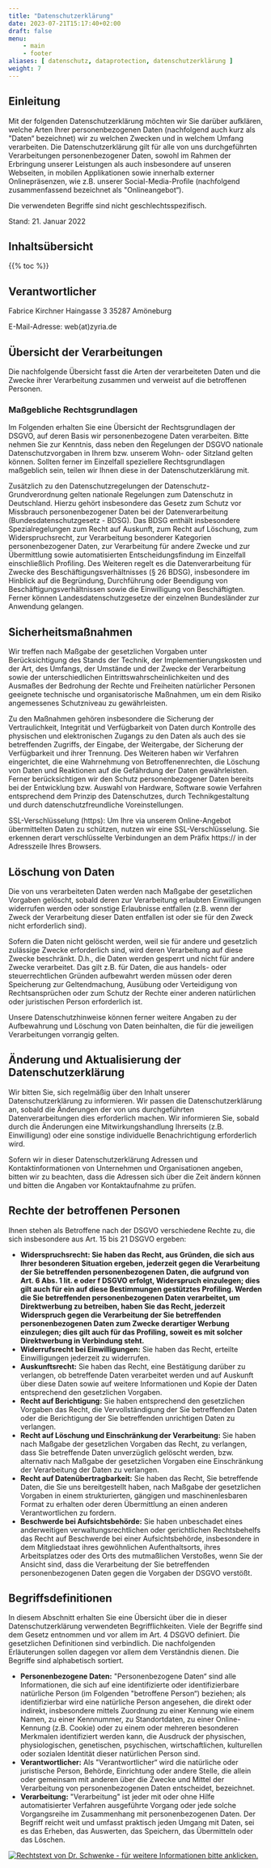 ```yaml
---
title: "Datenschutzerklärung"
date: 2023-07-21T15:17:40+02:00
draft: false
menu:
    - main
    - footer
aliases: [ datenschutz, dataprotection, datenschutzerklärung ]
weight: 7
---
```


## Einleitung

Mit der folgenden Datenschutzerklärung möchten wir Sie darüber aufklären, welche
Arten Ihrer personenbezogenen Daten (nachfolgend auch kurz als "Daten“
bezeichnet) wir zu welchen Zwecken und in welchem Umfang verarbeiten. Die
Datenschutzerklärung gilt für alle von uns durchgeführten Verarbeitungen
personenbezogener Daten, sowohl im Rahmen der Erbringung unserer Leistungen als
auch insbesondere auf unseren Webseiten, in mobilen Applikationen sowie
innerhalb externer Onlinepräsenzen, wie z.B. unserer Social-Media-Profile
(nachfolgend zusammenfassend bezeichnet als "Onlineangebot“).

Die verwendeten Begriffe sind nicht geschlechtsspezifisch.

Stand: 21. Januar 2022

## Inhaltsübersicht

{{% toc %}}

## Verantwortlicher

Fabrice Kirchner
Haingasse 3
35287 Amöneburg

E-Mail-Adresse: web(at)zyria.de

## Übersicht der Verarbeitungen

Die nachfolgende Übersicht fasst die Arten der verarbeiteten Daten und die
Zwecke ihrer Verarbeitung zusammen und verweist auf die betroffenen Personen.

### Maßgebliche Rechtsgrundlagen

Im Folgenden erhalten Sie eine Übersicht der Rechtsgrundlagen der DSGVO, auf
deren Basis wir personenbezogene Daten verarbeiten. Bitte nehmen Sie zur
Kenntnis, dass neben den Regelungen der DSGVO nationale Datenschutzvorgaben in
Ihrem bzw. unserem Wohn- oder Sitzland gelten können. Sollten ferner im
Einzelfall speziellere Rechtsgrundlagen maßgeblich sein, teilen wir Ihnen diese
in der Datenschutzerklärung mit.

Zusätzlich zu den Datenschutzregelungen der Datenschutz-Grundverordnung gelten
nationale Regelungen zum Datenschutz in Deutschland. Hierzu gehört insbesondere
das Gesetz zum Schutz vor Missbrauch personenbezogener Daten bei der
Datenverarbeitung (Bundesdatenschutzgesetz - BDSG). Das BDSG enthält
insbesondere Spezialregelungen zum Recht auf Auskunft, zum Recht auf Löschung,
zum Widerspruchsrecht, zur Verarbeitung besonderer Kategorien personenbezogener
Daten, zur Verarbeitung für andere Zwecke und zur Übermittlung sowie
automatisierten Entscheidungsfindung im Einzelfall einschließlich Profiling. Des
Weiteren regelt es die Datenverarbeitung für Zwecke des
Beschäftigungsverhältnisses (§ 26 BDSG), insbesondere im Hinblick auf die
Begründung, Durchführung oder Beendigung von Beschäftigungsverhältnissen sowie
die Einwilligung von Beschäftigten. Ferner können Landesdatenschutzgesetze der
einzelnen Bundesländer zur Anwendung gelangen.

## Sicherheitsmaßnahmen

Wir treffen nach Maßgabe der gesetzlichen Vorgaben unter Berücksichtigung des
Stands der Technik, der Implementierungskosten und der Art, des Umfangs, der
Umstände und der Zwecke der Verarbeitung sowie der unterschiedlichen
Eintrittswahrscheinlichkeiten und des Ausmaßes der Bedrohung der Rechte und
Freiheiten natürlicher Personen geeignete technische und organisatorische
Maßnahmen, um ein dem Risiko angemessenes Schutzniveau zu gewährleisten.

Zu den Maßnahmen gehören insbesondere die Sicherung der Vertraulichkeit,
Integrität und Verfügbarkeit von Daten durch Kontrolle des physischen und
elektronischen Zugangs zu den Daten als auch des sie betreffenden Zugriffs, der
Eingabe, der Weitergabe, der Sicherung der Verfügbarkeit und ihrer Trennung. Des
Weiteren haben wir Verfahren eingerichtet, die eine Wahrnehmung von
Betroffenenrechten, die Löschung von Daten und Reaktionen auf die Gefährdung der
Daten gewährleisten. Ferner berücksichtigen wir den Schutz personenbezogener
Daten bereits bei der Entwicklung bzw. Auswahl von Hardware, Software sowie
Verfahren entsprechend dem Prinzip des Datenschutzes, durch Technikgestaltung
und durch datenschutzfreundliche Voreinstellungen.

SSL-Verschlüsselung (https): Um Ihre via unserem Online-Angebot übermittelten
Daten zu schützen, nutzen wir eine SSL-Verschlüsselung. Sie erkennen derart
verschlüsselte Verbindungen an dem Präfix https:// in der Adresszeile Ihres
Browsers.

## Löschung von Daten

Die von uns verarbeiteten Daten werden nach Maßgabe der gesetzlichen Vorgaben
gelöscht, sobald deren zur Verarbeitung erlaubten Einwilligungen widerrufen
werden oder sonstige Erlaubnisse entfallen (z.B. wenn der Zweck der Verarbeitung
dieser Daten entfallen ist oder sie für den Zweck nicht erforderlich sind).

Sofern die Daten nicht gelöscht werden, weil sie für andere und gesetzlich
zulässige Zwecke erforderlich sind, wird deren Verarbeitung auf diese Zwecke
beschränkt. D.h., die Daten werden gesperrt und nicht für andere Zwecke
verarbeitet. Das gilt z.B. für Daten, die aus handels- oder steuerrechtlichen
Gründen aufbewahrt werden müssen oder deren Speicherung zur Geltendmachung,
Ausübung oder Verteidigung von Rechtsansprüchen oder zum Schutz der Rechte einer
anderen natürlichen oder juristischen Person erforderlich ist.

Unsere Datenschutzhinweise können ferner weitere Angaben zu der Aufbewahrung und
Löschung von Daten beinhalten, die für die jeweiligen Verarbeitungen vorrangig
gelten.

## Änderung und Aktualisierung der Datenschutzerklärung

Wir bitten Sie, sich regelmäßig über den Inhalt unserer Datenschutzerklärung zu
informieren. Wir passen die Datenschutzerklärung an, sobald die Änderungen der
von uns durchgeführten Datenverarbeitungen dies erforderlich machen. Wir
informieren Sie, sobald durch die Änderungen eine Mitwirkungshandlung Ihrerseits
(z.B. Einwilligung) oder eine sonstige individuelle Benachrichtigung
erforderlich wird.

Sofern wir in dieser Datenschutzerklärung Adressen und Kontaktinformationen von
Unternehmen und Organisationen angeben, bitten wir zu beachten, dass die
Adressen sich über die Zeit ändern können und bitten die Angaben vor
Kontaktaufnahme zu prüfen.

## Rechte der betroffenen Personen

Ihnen stehen als Betroffene nach der DSGVO verschiedene Rechte zu, die sich
insbesondere aus Art. 15 bis 21 DSGVO ergeben:

* **Widerspruchsrecht: Sie haben das Recht, aus Gründen, die sich aus Ihrer
    besonderen Situation ergeben, jederzeit gegen die Verarbeitung der Sie
    betreffenden personenbezogenen Daten, die aufgrund von Art. 6 Abs. 1 lit. e
    oder f DSGVO erfolgt, Widerspruch einzulegen; dies gilt auch für ein auf
    diese Bestimmungen gestütztes Profiling. Werden die Sie betreffenden
    personenbezogenen Daten verarbeitet, um Direktwerbung zu betreiben, haben
    Sie das Recht, jederzeit Widerspruch gegen die Verarbeitung der Sie
    betreffenden personenbezogenen Daten zum Zwecke derartiger Werbung
    einzulegen; dies gilt auch für das Profiling, soweit es mit solcher
    Direktwerbung in Verbindung steht.**
* **Widerrufsrecht bei Einwilligungen:** Sie haben das Recht, erteilte
    Einwilligungen jederzeit zu widerrufen.
* **Auskunftsrecht:** Sie haben das Recht, eine Bestätigung darüber zu
    verlangen, ob betreffende Daten verarbeitet werden und auf Auskunft über
    diese Daten sowie auf weitere Informationen und Kopie der Daten entsprechend
    den gesetzlichen Vorgaben.
* **Recht auf Berichtigung:** Sie haben entsprechend den gesetzlichen Vorgaben
    das Recht, die Vervollständigung der Sie betreffenden Daten oder die
    Berichtigung der Sie betreffenden unrichtigen Daten zu verlangen.
* **Recht auf Löschung und Einschränkung der Verarbeitung:** Sie haben nach
    Maßgabe der gesetzlichen Vorgaben das Recht, zu verlangen, dass Sie
    betreffende Daten unverzüglich gelöscht werden, bzw. alternativ nach Maßgabe
    der gesetzlichen Vorgaben eine Einschränkung der Verarbeitung der Daten zu
    verlangen.
* **Recht auf Datenübertragbarkeit:** Sie haben das Recht, Sie betreffende
    Daten, die Sie uns bereitgestellt haben, nach Maßgabe der gesetzlichen
    Vorgaben in einem strukturierten, gängigen und maschinenlesbaren Format zu
    erhalten oder deren Übermittlung an einen anderen Verantwortlichen zu
    fordern.
* **Beschwerde bei Aufsichtsbehörde:** Sie haben unbeschadet eines
    anderweitigen verwaltungsrechtlichen oder gerichtlichen Rechtsbehelfs das
    Recht auf Beschwerde bei einer Aufsichtsbehörde, insbesondere in dem
    Mitgliedstaat ihres gewöhnlichen Aufenthaltsorts, ihres Arbeitsplatzes oder
    des Orts des mutmaßlichen Verstoßes, wenn Sie der Ansicht sind, dass die
    Verarbeitung der Sie betreffenden personenbezogenen Daten gegen die Vorgaben
    der DSGVO verstößt.

## Begriffsdefinitionen

In diesem Abschnitt erhalten Sie eine Übersicht über die in dieser
Datenschutzerklärung verwendeten Begrifflichkeiten. Viele der Begriffe sind dem
Gesetz entnommen und vor allem im Art. 4 DSGVO definiert. Die gesetzlichen
Definitionen sind verbindlich. Die nachfolgenden Erläuterungen sollen dagegen
vor allem dem Verständnis dienen. Die Begriffe sind alphabetisch sortiert.

* **Personenbezogene Daten:** "Personenbezogene Daten“ sind alle
    Informationen, die sich auf eine identifizierte oder identifizierbare
    natürliche Person (im Folgenden "betroffene Person“) beziehen; als
    identifizierbar wird eine natürliche Person angesehen, die direkt oder
    indirekt, insbesondere mittels Zuordnung zu einer Kennung wie einem Namen,
    zu einer Kennnummer, zu Standortdaten, zu einer Online-Kennung (z.B. Cookie)
    oder zu einem oder mehreren besonderen Merkmalen identifiziert werden kann,
    die Ausdruck der physischen, physiologischen, genetischen, psychischen,
    wirtschaftlichen, kulturellen oder sozialen Identität dieser natürlichen
    Person sind.
* **Verantwortlicher:** Als "Verantwortlicher“ wird die natürliche oder
    juristische Person, Behörde, Einrichtung oder andere Stelle, die allein oder
    gemeinsam mit anderen über die Zwecke und Mittel der Verarbeitung von
    personenbezogenen Daten entscheidet, bezeichnet.
* **Verarbeitung:** "Verarbeitung" ist jeder mit oder ohne Hilfe
    automatisierter Verfahren ausgeführte Vorgang oder jede solche Vorgangsreihe
    im Zusammenhang mit personenbezogenen Daten. Der Begriff reicht weit und
    umfasst praktisch jeden Umgang mit Daten, sei es das Erheben, das Auswerten,
    das Speichern, das Übermitteln oder das Löschen.

[![Rechtstext von Dr. Schwenke - für weitere Informationen bitte
anklicken.](https://datenschutz-generator.de/wp-content/plugins/ts-dsg/images/dsg-seal/dsg-seal-pp-de.png)](https://datenschutz-generator.de/
"Rechtstext von Dr. Schwenke - für weitere Informationen bitte anklicken.")
